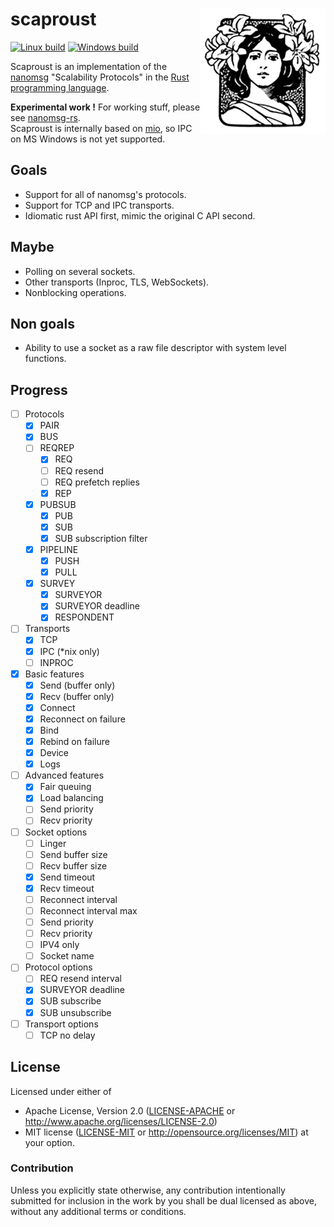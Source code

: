 # scaproust <img src=albertine-like.jpg align=right width=200 height=200>


[![Linux build](https://travis-ci.org/blabaere/scaproust.svg?label=linux)](https://travis-ci.org/blabaere/scaproust)
[![Windows build](https://ci.appveyor.com/api/projects/status/kpqdm42mhlki39fq?svg=true)](https://ci.appveyor.com/project/blabaere/scaproust)

Scaproust is an implementation of the [nanomsg](http://nanomsg.org/index.html) "Scalability Protocols" in the [Rust programming language](http://www.rust-lang.org/).

**Experimental work !** For working stuff, please see [nanomsg-rs](https://github.com/blabaere/nanomsg.rs).  
Scaproust is internally based on [mio](https://github.com/carllerche/mio), so IPC on MS Windows is not yet supported.

## Goals
* Support for all of nanomsg's protocols.
* Support for TCP and IPC transports.
* Idiomatic rust API first, mimic the original C API second.

## Maybe
* Polling on several sockets.
* Other transports (Inproc, TLS, WebSockets).
* Nonblocking operations.

## Non goals
* Ability to use a socket as a raw file descriptor with system level functions.

## Progress
- [ ] Protocols
  - [x] PAIR
  - [x] BUS
  - [ ] REQREP
    - [x] REQ
    - [ ] REQ resend
    - [ ] REQ prefetch replies
    - [x] REP
  - [x] PUBSUB
    - [x] PUB
    - [x] SUB
    - [x] SUB subscription filter
  - [x] PIPELINE
    - [x] PUSH
    - [x] PULL
  - [x] SURVEY
    - [x] SURVEYOR
    - [x] SURVEYOR deadline
    - [x] RESPONDENT  

- [ ] Transports
  - [x] TCP
  - [x] IPC (*nix only)
  - [ ] INPROC  

- [x] Basic features
  - [x] Send (buffer only)
  - [x] Recv (buffer only)
  - [x] Connect 
  - [x] Reconnect on failure
  - [x] Bind
  - [x] Rebind on failure
  - [x] Device
  - [x] Logs

- [ ] Advanced features
  - [x] Fair queuing
  - [x] Load balancing
  - [ ] Send priority
  - [ ] Recv priority

- [ ] Socket options
  - [ ] Linger
  - [ ] Send buffer size
  - [ ] Recv buffer size
  - [x] Send timeout
  - [x] Recv timeout
  - [ ] Reconnect interval
  - [ ] Reconnect interval max
  - [ ] Send priority
  - [ ] Recv priority
  - [ ] IPV4 only
  - [ ] Socket name

- [ ] Protocol options
    - [ ] REQ resend interval
    - [x] SURVEYOR deadline
    - [x] SUB subscribe
    - [x] SUB unsubscribe

- [ ] Transport options
    - [ ] TCP no delay

## License

Licensed under either of
 * Apache License, Version 2.0 ([LICENSE-APACHE](LICENSE-APACHE) or http://www.apache.org/licenses/LICENSE-2.0)
 * MIT license ([LICENSE-MIT](LICENSE-MIT) or http://opensource.org/licenses/MIT)
at your option.

### Contribution

Unless you explicitly state otherwise, any contribution intentionally submitted
for inclusion in the work by you shall be dual licensed as above, without any
additional terms or conditions.